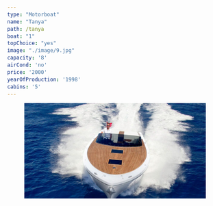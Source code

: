 ```yaml
---
type: "Motorboat"
name: "Tanya"
path: /tanya
boat: "1"
topChoice: "yes"
image: "./image/9.jpg"
capacity: '8'
airCond: 'no'
price: '2000'
yearOfProduction: '1998'
cabins: '5'
---
```


<figure class="figure">
    <img src="./image/9.jpg" alt="Title"/>
</figure>
